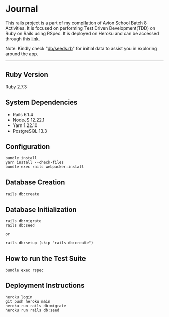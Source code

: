 <!-- # README

This README would normally document whatever steps are necessary to get the
application up and running.

Things you may want to cover:

* Ruby version

* System dependencies

* Configuration

* Database creation

* Database initialization

* How to run the test suite

* Services (job queues, cache servers, search engines, etc.)

* Deployment instructions

* ... -->

# Journal

This rails project is a part of my compilation of Avion School Batch 8 Activities. It is focused on performing Test Driven Development(TDD) on Ruby on Rails using RSpec. It is deployed on Heroku and can be accessed through this [link](https://patricklsamson-journal.herokuapp.com/).

Note: Kindly check "[db/seeds.rb](https://github.com/patricklsamson/journal/blob/main/db/seeds.rb)" for initial data to assist you in exploring around the app.

---

## Ruby Version

Ruby 2.7.3

## System Dependencies

- Rails 6.1.4
- NodeJS 12.22.1
- Yarn 1.22.10
- PostgreSQL 13.3

## Configuration

```shell
bundle install
yarn install --check-files
bundle exec rails webpacker:install
```

## Database Creation

```shell
rails db:create
```

## Database Initialization

```shell
rails db:migrate
rails db:seed

or

rails db:setup (skip "rails db:create")
```

## How to run the Test Suite

```shell
bundle exec rspec
```

## Deployment Instructions

```shell
heroku login
git push heroku main
heroku run rails db:migrate
heroku run rails db:seed
```
